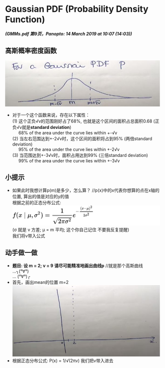 # Gaussian PDF (Probability Density Function)

***(GMMs.pdf 第9页，Panopto: 14 March 2019 at 10:07 (14:03))***

## 高斯概率密度函数

![](./img/gauPDF.JPG)  

* 对于一个这个函数来说，存在以下属性：  
(1) 这个正负√v的范围刚好占了68%, 也就是这个区间的面积占总面积0.68 (正负√v就是**standard deviation**)  
&nbsp;&nbsp;&nbsp;&nbsp;&nbsp;68% of the area under the curve lies within +-√v  
(2) 当左右范围达到+-2√v时，这个区间的面积将占到95% (两倍standard deviation)  
&nbsp;&nbsp;&nbsp;&nbsp;&nbsp;95% of the area under the curve lies within +-2√v  
(3) 当范围达到+-3√v时，面积占用达到99% (三倍standard deviation)  
&nbsp;&nbsp;&nbsp;&nbsp;&nbsp;99% of the area under the curve lies within +-3√v  

## 小提示
* 如果此时我想计算p(m)是多少，怎么算？ //p(x)中的x代表你想算的点在x轴的位置, 算出的值是对应的y的值  
根据之前的正态分布公式:  
![](./img/normalDis.JPG)  
(σ 就是 v 方差; μ = m 平均; 这个你自己记住 不要我反复提醒)  
我们将v带入公式

## 动手做一做
* **题目: 设 m = 2; v = 9 请尽可能精准地画出曲线p**  //就是那个高斯曲线  
...╮(°∀°)  
... (°∀°)╭  
* 首先，画出mean的位置 m=2  
![](./img/sketchMean.JPG)  
* 根据正态分布公式:
P(x) = 1/√(2πv) 我们把v带入进去